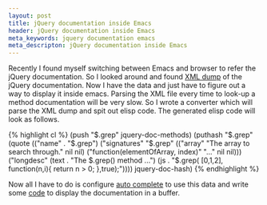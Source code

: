 ```yaml
---
layout: post
title: jQuery documentation inside Emacs
header: jQuery documentation inside Emacs
meta_keywords: jquery documentation emacs
meta_descripton: jQuery documentation inside Emacs
---
```


Recently I found myself switching between Emacs and browser to refer
the jQuery documentation. So I looked around and found
[XML dump](http://api.jquery.com/api/) of the jQuery
documentation. Now I have the data and just have to figure out a way
to display it inside emacs. Parsing the XML file every time to look-up
a method documentation will be very slow. So I wrote a converter which
will parse the XML dump and spit out elisp code. The generated elisp
code will look as follows.

{% highlight cl %}
(push "$.grep" jquery-doc-methods)
(puthash
 "$.grep"
 (quote (("name" . "$.grep")
         ("signatures"
          "$.grep"
          (("array" "The array to search through." nil nil)
           ("function(elementOfArray, index)" "..." nil nil)))
         ("longdesc"
          (text . "The $.grep() method ...")
          (js . "$.grep( [0,1,2], function(n,i){
				             return n > 0;
                                        },true);"))))
 jquery-doc-hash)
{% endhighlight %}

Now all I have to do is configure
[auto complete](http://www.emacswiki.org/emacs/AutoComplete) to use
this data and write some
[code](https://github.com/ananthakumaran/jquery-doc.el) to display the
documentation in a buffer.
